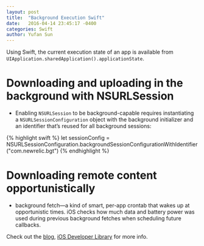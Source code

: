 ```yaml
---
layout: post
title:  "Background Execution Swift"
date:   2016-04-14 23:45:17 -0400
categories: Swift
author: Yufan Sun
---
```

Using Swift, the current execution state of an app is available from `UIApplication.sharedApplication().applicationState`.

# Downloading and uploading in the background with NSURLSession
*    Enabling `NSURLSession` to be background-capable requires instantiating a `NSURLSessionConfiguration` object with the background initializer and an identifier that’s reused for all background sessions:


{% highlight swift %}
let sessionConfig = NSURLSessionConfiguration.backgroundSessionConfigurationWithIdentifier("com.newrelic.bgt")
{% endhighlight %}

# Downloading remote content opportunistically

* background fetch—a kind of smart, per-app crontab that wakes up at opportunistic times. iOS checks how much data and battery power was used during previous background fetches when scheduling future callbacks.


Check out the [blog][blog], [iOS Developer Library][iOS-developer-library] for more info.

[blog]: https://blog.newrelic.com/2016/01/13/ios9-background-execution/
[iOS-developer-library]: https://developer.apple.com/library/ios/documentation/iPhone/Conceptual/iPhoneOSProgrammingGuide/BackgroundExecution/BackgroundExecution.html